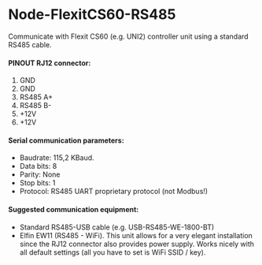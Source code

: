 # Node-FlexitCS60-RS485
Communicate with Flexit CS60 (e.g. UNI2) controller unit using a standard RS485 cable.

<h4> PINOUT RJ12 connector: </h4>

1. GND
2. GND
3. RS485 A+
4. RS485 B-
5. +12V
6. +12V

<h4> Serial communication parameters: </h4>

- Baudrate: 115,2 KBaud.
- Data bits: 8
- Parity: None
- Stop bits: 1
- Protocol: RS485 UART proprietary protocol (not Modbus!)

<h4> Suggested communication equipment: </h4>

- Standard RS485-USB cable (e.g. USB-RS485-WE-1800-BT)
- Elfin EW11 (RS485 - WiFi). This unit allows for a very elegant installation since the RJ12 connector also provides power supply. Works nicely with all default settings (all you have to set is WiFi SSID / key).
